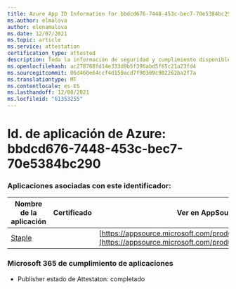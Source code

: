 ```yaml
---
title: Azure App ID Information for bbdcd676-7448-453c-bec7-70e5384bc290
ms.author: elmalova
author: elenamalova
ms.date: 12/07/2021
ms.topic: article
ms.service: attestation
certification_type: attested
description: Toda la información de seguridad y cumplimiento disponible para bbdcd676-7448-453c-bec7-70e5384bc290.
ms.openlocfilehash: ac278768fd14e333d9b5f396abd5f65c21a23fd4
ms.sourcegitcommit: 06d460e64ccf4d150acd7f90309c902262ba2f7a
ms.translationtype: MT
ms.contentlocale: es-ES
ms.lasthandoff: 12/08/2021
ms.locfileid: "61353255"
---
```

# <a name="azure-app-id-bbdcd676-7448-453c-bec7-70e5384bc290"></a>Id. de aplicación de Azure: bbdcd676-7448-453c-bec7-70e5384bc290


### <a name="apps-associated-with-this-id"></a>Aplicaciones asociadas con este identificador:
| **Nombre de la aplicación** | **Certificado** | **Ver en AppSource** |
|--------------|---------------|-----------------------|
| [Staple](https://docs.microsoft.com/microsoft-365-app-certification/forward/WA200003281) |  | [https://appsource.microsoft.com/product/office/WA200003281](https://appsource.microsoft.com/product/office/WA200003281) |

### <a name="microsoft-365-app-compliance-status"></a>Microsoft 365 de cumplimiento de aplicaciones
- Publisher estado de Attestaton: completado
